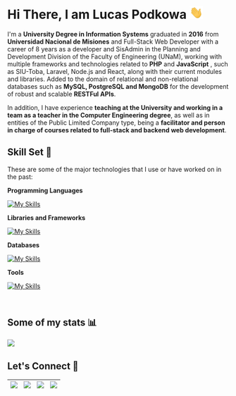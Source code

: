 
<h1>Hi There, I am Lucas Podkowa <img  src="https://raw.githubusercontent.com/ABSphreak/ABSphreak/master/gifs/Hi.gif" width="30px"></h1>

I'm a **University Degree in Information Systems** graduated in **2016** from **Universidad Nacional de Misiones** and Full-Stack Web Developer with a career of 8 years as a developer and SisAdmin in the Planning and Development Division of the Faculty of Engineering (UNaM), working with multiple frameworks and technologies related to **PHP** and **JavaScript** , such as SIU-Toba, Laravel, Node.js and React, along with their current modules and libraries. Added to the domain of relational and non-relational databases such as **MySQL, PostgreSQL and MongoDB** for the development of robust and scalable **RESTFul APIs**.

In addition, I have experience **teaching at the University and working in a team as a teacher in the Computer Engineering degree**, as well as in entities of the Public Limited Company type, being a **facilitator and person in charge of courses related to full-stack and backend web development**.


## Skill Set :muscle:

These are some of the major technologies that I use or have worked on in the past:

**Programming Languages**

[![My Skills](https://skillicons.dev/icons?i=js,html,css,php)](https://skillicons.dev)

**Libraries and Frameworks**

[![My Skills](https://skillicons.dev/icons?i=nodejs,npm,express,jest,jquery,react,bootstrap,tailwind,sass,laravel&perline=4)](https://skillicons.dev)


**Databases**

[![My Skills](https://skillicons.dev/icons?i=mysql,postgres,sqlite,mongodb&perline=4)](https://skillicons.dev)


**Tools**

[![My Skills](https://skillicons.dev/icons?i=docker,git,github,postman,vite,vscode,bash,rocket,discord&perline=4)](https://skillicons.dev)

<br>

## Some of my stats :bar_chart:

<img src="https://github-readme-stats.vercel.app/api?username=lucas-podkowa&show_icons=true&theme=radical&include_all_commits=true">

<br>

## Let's Connect :handshake:

<a href="https://www.linkedin.com/in/lucas-podkowa/"><img src="https://cdn2.iconfinder.com/data/icons/social-media-2285/512/1_Linkedin_unofficial_colored_svg-128.png" width="40"></a>|<a href="https://x.com/PodkowaLucas"><img src="https://cdn2.iconfinder.com/data/icons/social-media-2285/512/1_Twitter3_colored_svg-128.png" width="40"></a>|<a href="mailto:lucaspodkowa@gmail.com"><img src="https://cdn4.iconfinder.com/data/icons/social-media-logos-6/512/112-gmail_email_mail-256.png" width="40"></a>|<a href="https://www.instagram.com/lucas.podkowa/?hl=es"><img src="https://cdn2.iconfinder.com/data/icons/social-media-2285/512/1_Instagram_colored_svg_1-128.png" width="40"></a>|
|--|--|--|--|

